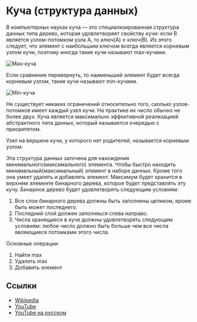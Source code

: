 # Куча (структура данных)

В компьютерных науках куча — это специализированная структура данных типа дерево, которая удовлетворяет свойству кучи:
если B является узлом-потомком узла A, то ключ(A) ≥ ключ(B). Из этого следует, что элемент с наибольшим ключом всегда
является корневым узлом кучи, поэтому иногда такие кучи называют max-кучами.

![Max-куча](https://upload.wikimedia.org/wikipedia/commons/3/38/Max-Heap.svg)

Если сравнение перевернуть, то наименьший элемент будет всегда корневым узлом, такие кучи называют min-кучами.

![Min-куча](https://upload.wikimedia.org/wikipedia/commons/6/69/Min-heap.png)

Не существует никаких ограничений относительно того, сколько узлов-потомков имеет каждый узел кучи. На практике их
число обычно не более двух. Куча является максимально эффективной реализацией абстрактного типа данных, который
называется очередью с приоритетом.

Узел на вершине кучи, у которого нет родителей, называется корневым узлом.

Эта структура данных заточена для нахождения минимального(максимального) элемента. Чтобы быстро находить минимальный(максимальный) элемент в наборе данных. 
Кроме того она умеет удалять и добавлять элемент. Максимум будет хранится в верхнем элементе бинарного дерева, которое будет представлять эту кучу.
Бинарное дерево будет удовлетворять следующим условиям: 
1) Все слои бинарного дерева должны быть заполнены целиком, кроме быть может последнего.
2) Последний слой должен заполняься слева направо.
3) Числа хранящиеся в куче должны удовлетворять следующим условиям: любое число должно быть больше чем все числа являющиеся потомками этого числа.

Основные операции:
1) Найти max
2) Удалить max
3) Добавить элемент

## Ссылки

- [Wikipedia](https://ru.wikipedia.org/wiki/Куча_(структура_данных))
- [YouTube](https://www.youtube.com/watch?v=noQ4SUoqrQA)
- [YouTube на русском](https://www.youtube.com/watch?v=noQ4SUoqrQA&feature=youtu.be)
